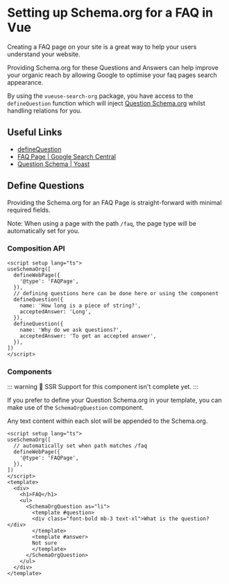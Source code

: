 # Setting up Schema.org for a FAQ in Vue

Creating a FAQ page on your site is a great way to help your users understand your website. 

Providing Schema.org for these Questions and Answers can help improve your organic reach by allowing Google to optimise
your faq pages search appearance.

By using the `vueuse-search-org` package, you have access to the `defineQuestion` function which will inject [Question Schema.org](/schema/question) whilst handling 
relations for you.

## Useful Links

- [defineQuestion](/schema/question.md)
- [FAQ Page | Google Search Central](https://developers.google.com/search/docs/advanced/structured-data/faqpage)
- [Question Schema | Yoast](https://developer.yoast.com/features/schema/pieces/question)

## Define Questions

Providing the Schema.org for an FAQ Page is straight-forward with minimal required fields.

Note: When using a page with the path `/faq`, the page type will be automatically set for you. 

### Composition API

```vue
<script setup lang="ts">
useSchemaOrg([
  defineWebPage({
    '@type': 'FAQPage',
  }),
  // defining questions here can be done here or using the component 
  defineQuestion({
    name: 'How long is a piece of string?',
    acceptedAnswer: 'Long',
  }),
  defineQuestion({
    name: 'Why do we ask questions?',
    acceptedAnswer: 'To get an accepted answer',
  }),
])
</script>
```

### Components


::: warning
🔨 SSR Support for this component isn't complete yet.
:::

If you prefer to define your Question Schema.org in your template, you can make use of the `SchemaOrgQuestion` component.

Any text content within each slot will be appended to the Schema.org.

```vue
<script setup lang="ts">
useSchemaOrg([
  // automatically set when path matches /faq
  defineWebPage({
    '@type': 'FAQPage',
  }),
])
</script>
<template>
  <div>
    <h1>FAQ</h1>
    <ul>
      <SchemaOrgQuestion as="li">
        <template #question>
        <div class="font-bold mb-3 text-xl">What is the question?</div>
        </template>
        <template #answer>
        Not sure
        </template>
      </SchemaOrgQuestion>
    </ul>
  </div>
</template>
```
